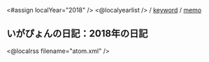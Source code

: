 <#assign localYear="2018" />
<@localyearlist /> / [keyword](../keyword/index.html) / [memo](../memo/index.html)

## いがぴょんの日記：2018年の日記

<@localrss filename="atom.xml" />
